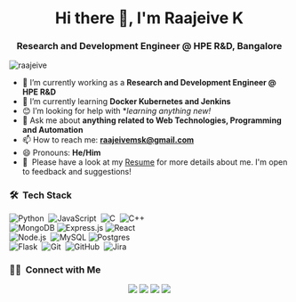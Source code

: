 <h1 align="center">Hi there 👋, I'm Raajeive K</h1>
<h3 align="center">Research and Development Engineer @ HPE R&D, Bangalore</h3>


<p align="left"> <img src="https://komarev.com/ghpvc/?username=raajeive&style=flat-square" alt="raajeive" /> </p>

- 🔭 I’m currently working as a **Research and Development Engineer @ HPE R&D**
- 🌱 I’m currently learning **Docker Kubernetes and Jenkins**
- 😊 I’m looking for help with **learning anything new!*
- 💬 Ask me about **anything related to Web Technologies, Programming and Automation**
- 📫 How to reach me: **raajeivemsk@gmail.com**
- 😄 Pronouns: **He/Him**
- 📄 &nbsp;Please have a look at my [Resume](https://raajeive.github.io/files/Raajeive_K_Resume.pdf) for more details about me. I'm open to feedback and suggestions!


### 🛠 &nbsp;Tech Stack

![Python](https://img.shields.io/badge/-Python-05122A?style=flat&logo=python)&nbsp;
![JavaScript](https://img.shields.io/badge/-JavaScript-05122A?style=flat&logo=javascript)&nbsp;
![C](https://img.shields.io/badge/-C-05122A?style=flat&logo=C&logoColor=A8B9CC)&nbsp;
![C++](https://img.shields.io/badge/-C++-05122A?style=flat&logo=C%2B%2B&logoColor=00599C)&nbsp;\
<img alt="MongoDB" src ="https://img.shields.io/badge/MongoDB-%234ea94b.svg?&style=flat&logo=mongodb&logoColor=white"/>
<img alt="Express.js" src="https://img.shields.io/badge/express.js%20-%23404d59.svg?&style=flat"/>
![React](https://img.shields.io/badge/-React-05122A?style=flat&logo=react)&nbsp;\
![Node.js](https://img.shields.io/badge/-Node.js-05122A?style=flat&logo=node.js)&nbsp;
<img alt="MySQL" src="https://img.shields.io/badge/mysql-%2300f.svg?&style=flat&logo=mysql&logoColor=white"/>
<img alt="Postgres" src ="https://img.shields.io/badge/postgres-%23316192.svg?&style=flat&logo=postgresql&logoColor=white"/>\
![Flask](https://img.shields.io/badge/-Flask-05122A?style=flat&logo=flask)&nbsp;
![Git](https://img.shields.io/badge/-Git-05122A?style=flat&logo=git)&nbsp;
![GitHub](https://img.shields.io/badge/-GitHub-05122A?style=flat&logo=github)&nbsp;
![Jira](https://img.shields.io/badge/-Jira-05122A?style=flat&logo=JiraSoftware)&nbsp;


### 🤝🏻 &nbsp;Connect with Me
<p align="center">
<a href="https://raajeive.github.io/"><img src="https://img.shields.io/badge/-raajeive.k-3423A6?style=flat&logo=Google-Chrome&logoColor=white"/></a>
<a href="https://www.linkedin.com/in/raajeive/"><img src="https://img.shields.io/badge/-Raajeive%20K-0077B5?style=flat&logo=Linkedin&logoColor=white"/></a>
<a href="mailto:raajeivemsk@gmail.com"><img src="https://img.shields.io/badge/-raajeivemsk@gmail.com-D14836?style=flat&logo=Gmail&logoColor=white"/></a>
<a href="https://www.instagram.com/raajeive/"><img src="https://img.shields.io/badge/-raajeive-E4405F?style=flat&logo=Instagram&logoColor=white"/></a>
